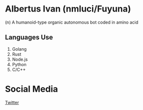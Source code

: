 # Albertus Ivan (nmluci/Fuyuna)
(n) A humanoid-type organic autonomous bot coded in amino acid

## Languages Use
1. Golang
2. Rust
3. Node.js
4. Python
5. C/C++

# Social Media
[Twitter](twitter.com/__fuyuna)
